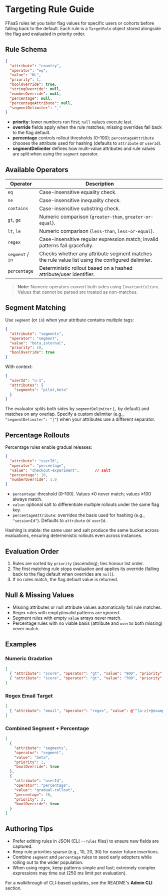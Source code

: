 
# Targeting Rule Guide

FFaaS rules let you tailor flag values for specific users or cohorts before falling back to the default. Each rule is a `TargetRule` object stored alongside the flag and evaluated in priority order.

## Rule Schema

```json
{
  "attribute": "country",
  "operator": "eq",
  "value": "NL",
  "priority": 1,
  "boolOverride": true,
  "stringOverride": null,
  "numberOverride": null,
  "percentage": null,
  "percentageAttribute": null,
  "segmentDelimiter": ","
}
```

- **priority**: lower numbers run first; `null` values execute last.
- **override** fields apply when the rule matches; missing overrides fall back to the flag default.
- **percentage** controls rollout thresholds (0–100); `percentageAttribute` chooses the attribute used for hashing (defaults to `attribute` or `userId`).
- **segmentDelimiter** defines how multi-value attributes and rule values are split when using the `segment` operator.

## Available Operators

| Operator    | Description                                                                                             |
| ----------- | ------------------------------------------------------------------------------------------------------- |
| `eq`        | Case-insensitive equality check.                                                                        |
| `ne`        | Case-insensitive inequality check.                                                                      |
| `contains`  | Case-insensitive substring check.                                                                       |
| `gt`, `ge`  | Numeric comparison (`greater-than`, `greater-or-equal`).                                                |
| `lt`, `le`  | Numeric comparison (`less-than`, `less-or-equal`).                                                       |
| `regex`     | Case-insensitive regular expression match; invalid patterns fail gracefully.                            |
| `segment` / `in` | Checks whether any attribute segment matches the rule value list using the configured delimiter.   |
| `percentage`| Deterministic rollout based on a hashed attribute/user identifier.                                      |

> **Note:** Numeric operators convert both sides using `InvariantCulture`. Values that cannot be parsed are treated as non-matches.

## Segment Matching

Use `segment` (or `in`) when your attribute contains multiple tags:

```json
{
  "attribute": "segments",
  "operator": "segment",
  "value": "beta,internal",
  "priority": 10,
  "boolOverride": true
}
```

With context:

```json
{
  "userId": "u-1",
  "attributes": {
    "segments": "pilot,beta"
  }
}
```

The evaluator splits both sides by `segmentDelimiter` (`,` by default) and matches on any overlap. Specify a custom delimiter (e.g., `"segmentDelimiter": "|"`) when your attributes use a different separator.

## Percentage Rollouts

Percentage rules enable gradual releases:

```json
{
  "attribute": "userId",
  "operator": "percentage",
  "value": "checkout-experiment",       // salt
  "percentage": 10,
  "numberOverride": 1.0
}
```

- `percentage`: threshold (0–100). Values ≤0 never match; values ≥100 always match.
- `value`: optional salt to differentiate multiple rollouts under the same flag key.
- `percentageAttribute`: overrides the basis used for hashing (e.g., `"sessionId"`). Defaults to `attribute` or `userId`.

Hashing is stable: the same user and salt produce the same bucket across evaluations, ensuring deterministic rollouts even across instances.

## Evaluation Order

1. Rules are sorted by `priority` (ascending); ties honour list order.
2. The first matching rule stops evaluation and applies its override (falling back to the flag default when overrides are `null`).
3. If no rules match, the flag default value is returned.

## Null & Missing Values

- Missing attributes or null attribute values automatically fail rule matches.
- Regex rules with empty/invalid patterns are ignored.
- Segment rules with empty `value` arrays never match.
- Percentage rules with no viable basis (attribute and `userId` both missing) never match.

## Examples

### Numeric Gradation
```json
[
  { "attribute": "score", "operator": "gt", "value": "900", "priority": 1, "numberOverride": 1 },
  { "attribute": "score", "operator": "gt", "value": "700", "priority": 2, "numberOverride": 0.5 }
]
```

### Regex Email Target
```json
[
  { "attribute": "email", "operator": "regex", "value": @"^[a-z]+@example\.com$", "priority": 1, "boolOverride": true }
]
```

### Combined Segment + Percentage
```json
[
  {
    "attribute": "segments",
    "operator": "segment",
    "value": "beta",
    "priority": 1,
    "boolOverride": true
  },
  {
    "attribute": "userId",
    "operator": "percentage",
    "value": "gradual-rollout",
    "percentage": 10,
    "priority": 2,
    "boolOverride": true
  }
]
```

## Authoring Tips

- Prefer editing rules in JSON (CLI `--rules` files) to ensure new fields are captured.
- Keep rule priorities sparse (e.g., 10, 20, 30) for easier future insertions.
- Combine `segment` and `percentage` rules to seed early adopters while rolling out to the wider population.
- When using regex, keep patterns simple and fast; extremely complex expressions may time out (250 ms limit per evaluation).

For a walkthrough of CLI-based updates, see the README's **Admin CLI** section.
